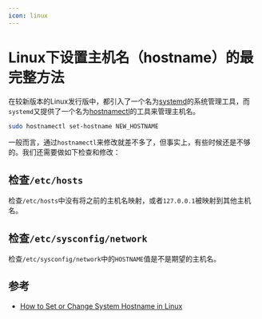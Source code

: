 ```yaml
---
icon: linux
---
```


# Linux下设置主机名（hostname）的最完整方法

在较新版本的Linux发行版中，都引入了一个名为[systemd](https://systemd.io/)的系统管理工具，而`systemd`又提供了一个名为[hostnamectl](https://man7.org/linux/man-pages/man1/hostnamectl.1.html)的工具来管理主机名。

````bash
sudo hostnamectl set-hostname NEW_HOSTNAME
````

一般而言，通过`hostnamectl`来修改就差不多了，但事实上，有些时候还是不够的。我们还需要做如下检查和修改：

## 检查`/etc/hosts`

检查`/etc/hosts`中没有将之前的主机名映射，或者`127.0.0.1`被映射到其他主机名。

## 检查`/etc/sysconfig/network`

检查`/etc/sysconfig/network`中的`HOSTNAME`值是不是期望的主机名。

## 参考

 - [How to Set or Change System Hostname in Linux](https://www.tecmint.com/set-hostname-permanently-in-linux/)

